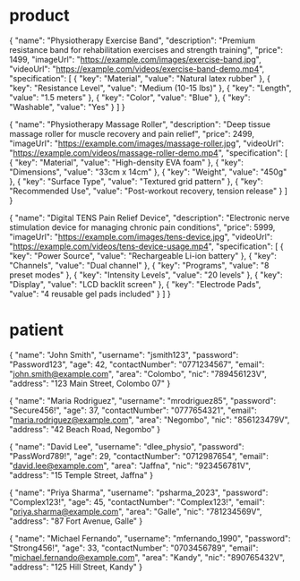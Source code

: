 # product
{
  "name": "Physiotherapy Exercise Band",
  "description": "Premium resistance band for rehabilitation exercises and strength training",
  "price": 1499,
  "imageUrl": "https://example.com/images/exercise-band.jpg",
  "videoUrl": "https://example.com/videos/exercise-band-demo.mp4",
  "specification": [
    {
      "key": "Material",
      "value": "Natural latex rubber"
    },
    {
      "key": "Resistance Level",
      "value": "Medium (10-15 lbs)"
    },
    {
      "key": "Length",
      "value": "1.5 meters"
    },
    {
      "key": "Color",
      "value": "Blue"
    },
    {
      "key": "Washable",
      "value": "Yes"
    }
  ]
}

{
  "name": "Physiotherapy Massage Roller",
  "description": "Deep tissue massage roller for muscle recovery and pain relief",
  "price": 2499,
  "imageUrl": "https://example.com/images/massage-roller.jpg",
  "videoUrl": "https://example.com/videos/massage-roller-demo.mp4",
  "specification": [
    {
      "key": "Material",
      "value": "High-density EVA foam"
    },
    {
      "key": "Dimensions",
      "value": "33cm x 14cm"
    },
    {
      "key": "Weight",
      "value": "450g"
    },
    {
      "key": "Surface Type",
      "value": "Textured grid pattern"
    },
    {
      "key": "Recommended Use",
      "value": "Post-workout recovery, tension release"
    }
  ]
}

{
  "name": "Digital TENS Pain Relief Device",
  "description": "Electronic nerve stimulation device for managing chronic pain conditions",
  "price": 5999,
  "imageUrl": "https://example.com/images/tens-device.jpg",
  "videoUrl": "https://example.com/videos/tens-device-usage.mp4",
  "specification": [
    {
      "key": "Power Source",
      "value": "Rechargeable Li-ion battery"
    },
    {
      "key": "Channels",
      "value": "Dual channel"
    },
    {
      "key": "Programs",
      "value": "8 preset modes"
    },
    {
      "key": "Intensity Levels",
      "value": "20 levels"
    },
    {
      "key": "Display",
      "value": "LCD backlit screen"
    },
    {
      "key": "Electrode Pads",
      "value": "4 reusable gel pads included"
    }
  ]
}





# patient
{
  "name": "John Smith",
  "username": "jsmith123",
  "password": "Password123",
  "age": 42,
  "contactNumber": "0771234567",
  "email": "john.smith@example.com",
  "area": "Colombo",
  "nic": "789456123V",
  "address": "123 Main Street, Colombo 07"
}

{
  "name": "Maria Rodriguez",
  "username": "mrodriguez85",
  "password": "Secure456!",
  "age": 37,
  "contactNumber": "0777654321",
  "email": "maria.rodriguez@example.com",
  "area": "Negombo",
  "nic": "856123479V",
  "address": "42 Beach Road, Negombo"
}

{
  "name": "David Lee",
  "username": "dlee_physio",
  "password": "PassWord789!",
  "age": 29,
  "contactNumber": "0712987654",
  "email": "david.lee@example.com",
  "area": "Jaffna",
  "nic": "923456781V",
  "address": "15 Temple Street, Jaffna"
}

{
  "name": "Priya Sharma",
  "username": "psharma_2023",
  "password": "Complex123!",
  "age": 45,
  "contactNumber": "Complex123!",
  "email": "priya.sharma@example.com",
  "area": "Galle",
  "nic": "781234569V",
  "address": "87 Fort Avenue, Galle"
}

{
  "name": "Michael Fernando",
  "username": "mfernando_1990",
  "password": "Strong456!",
  "age": 33,
  "contactNumber": "0703456789",
  "email": "michael.fernando@example.com",
  "area": "Kandy",
  "nic": "890765432V",
  "address": "125 Hill Street, Kandy"
}